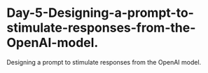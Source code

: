 # Day-5-Designing-a-prompt-to-stimulate-responses-from-the-OpenAI-model.
Designing a prompt to stimulate responses from the OpenAI model.
